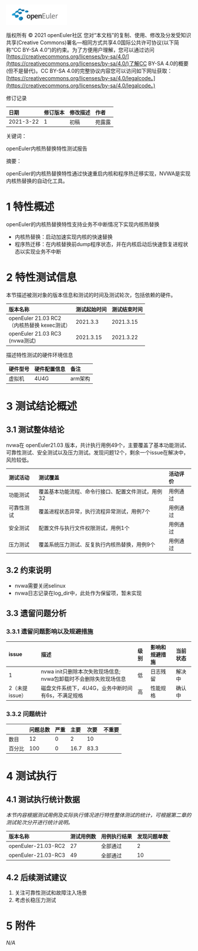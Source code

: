 ![openEuler ico](../../images/openEuler.png)

版权所有 © 2021  openEuler社区
 您对“本文档”的复制、使用、修改及分发受知识共享(Creative Commons)署名—相同方式共享4.0国际公共许可协议(以下简称“CC BY-SA 4.0”)的约束。为了方便用户理解，您可以通过访问[https://creativecommons.org/licenses/by-sa/4.0/](https://creativecommons.org/licenses/by-sa/4.0/)了解CC BY-SA 4.0的概要 (但不是替代)。CC BY-SA 4.0的完整协议内容您可以访问如下网址获取：[https://creativecommons.org/licenses/by-sa/4.0/legalcode。](https://creativecommons.org/licenses/by-sa/4.0/legalcode。)

修订记录

|日期|修订版本|修改描述|作者|
|:----|:----|:----|:----|
|2021-3-22|1|初稿|苑露露|



关键词：

openEuler内核热替换特性测试报告

摘要：

openEuler的内核热替换特性通过快速重启内核和程序热迁移实现，NVWA是实现内核热替换的自动化工具。


# 1 特性概述

openEuler的内核热替换特性支持业务不中断情况下实现内核热替换
- 内核热替换：启动加速实现内核的快速替换
- 程序热迁移：在内核替换前dump程序状态，并在内核启动后快速恢复进程状态以实现业务不中断

# 2 特性测试信息

本节描述被测对象的版本信息和测试的时间及测试轮次，包括依赖的硬件。

|版本名称|测试起始时间|测试结束时间|
|:----|:----|:----|
|openEuler 21.03 RC2<br>（内核热替换 kexec测试）|2021.3.3|2021.3.15|
|openEuler 21.03 RC3<br> (nvwa测试)|2021.3.15|2021.3.22|

描述特性测试的硬件环境信息

|硬件型号|硬件配置信息|备注|
|:----|:----|:----|
|虚拟机|4U4G|arm架构|

# 3 测试结论概述

## 3.1 测试整体结论

nvwa在 openEuler21.03 版本，共计执行用例49个，主要覆盖了基本功能测试、可靠性测试、安全测试以及压力测试。发现问题12个，剩余一个issue在解决中，风险较低。

|测试活动|测试覆盖|活动评价|
|:----|:----|:----|
|功能测试|覆盖基本功能流程、命令行接口、配置文件测试，用例32|用例通过|
|可靠性测试|覆盖进程状态异常，执行流程异常测试，用例7个|用例通过|
|安全测试|配置文件与执行文件权限测试，用例1个|用例通过|
|压力测试|覆盖系统压力测试、反复执行内核热替换，用例9个|用例通过|

## 3.2   约束说明

- nvwa需要关闭selinux
- nvwa日志记录在log_dir中，此处作为保留项，暂未实现


## 3.3   遗留问题分析

### 3.3.1 遗留问题影响以及规避措施

|issue|描述|级别|影响和规避措施|当前状态|
|:----|:----|:----|:----|:----|
|1|nvwa init只删除本次失败现场信息; nvwa包卸载时不会删除失败现场信息|低|日志残留|解决中|
|2（未提issue）|磁盘文件系统下，4U4G，业务中断时间有6s，不满足规格|高|性能规格|确认中|

### 3.3.2 问题统计

|    |问题总数|严重|主要|次要|不重要|
|:----|:----|:----|:----|:----|:----|
|数目|12|0|2|10|    |
|百分比|100|0|16.7|83.3|    |

# 4 测试执行

## 4.1 测试执行统计数据

*本节内容根据测试用例及实际执行情况进行特性整体测试的统计，可根据第二章的测试轮次分开进行统计说明。*

|版本名称|测试用例数|用例执行结果|发现问题单数|
|:----|:----|:----|:----|
|openEuler-21.03-RC2|27|全部通过|2|
|openEuler-21.03-RC3|49|全部通过|10|

## 4.2 后续测试建议

1. 关注可靠性测试和故障注入场景
2. 考虑长稳压力测试

# 5 附件

*N/A*

